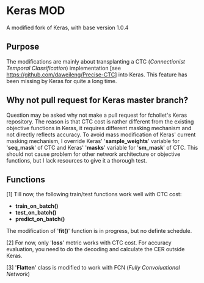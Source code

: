 # Keras MOD
A modified fork of Keras, with base version 1.0.4

## Purpose
The modifications are mainly about transplanting a CTC (*Connectionist Temporal Classification*) implementation [see https://github.com/daweileng/Precise-CTC] into Keras. This feature has been missing by Keras for quite a long time.

## Why not pull request for Keras master branch?
Question may be asked why not make a pull request for fchollet's Keras repository. The reason is that CTC cost is rather different from the existing objective functions in Keras, it requires different masking mechanism and not directly reflects accuracy. To avoid mass modification of Keras' current masking mechanism, I override Keras' '**sample_weights**' variable for '**seq_mask**' of CTC and Keras' '**masks**' variable for '**sm_mask**' of CTC. This should not cause problem for other network architecture or objective functions, but I lack resources to give it a thorough test.

## Functions
[1] Till now, the following train/test functions work well with CTC cost:
  * **train_on_batch()**
  * **test_on_batch()**
  * **predict_on_batch()**
  
The modification of '**fit()**' function is in progress, but no definte schedule.

[2] For now, only '**loss**' metric works with CTC cost. For accuracy evaluation, you need to do the decoding and calculate the CER outside Keras.

[3] '**Flatten**' class is modified to work with FCN (*Fully Convoluational Network*)

